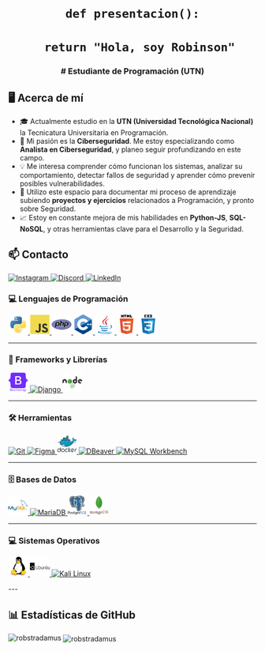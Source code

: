 <h1 align="center"><code>def presentacion():<br>&nbsp;&nbsp;&nbsp;&nbsp; 
  return "Hola, soy Robinson"</code></h1>
<h3 align="center"># Estudiante de Programación (UTN)</h3>

## 🖥️ Acerca de mí

- 🎓 Actualmente estudio en la **UTN (Universidad Tecnológica Nacional)** la Tecnicatura Universitaria en Programación.
- 🔐 Mi pasión es la **Ciberseguridad**. Me estoy especializando como **Analista en Ciberseguridad**, y planeo seguir profundizando en este campo.
- 💡 Me interesa comprender cómo funcionan los sistemas, analizar su comportamiento, detectar fallos de seguridad y aprender cómo prevenir posibles vulnerabilidades.
- 🧠 Utilizo este espacio para documentar mi proceso de aprendizaje subiendo **proyectos y ejercicios** relacionados a Programación, y pronto sobre Seguridad.
- 📈 Estoy en constante mejora de mis habilidades en **Python-JS**, **SQL-NoSQL**, y otras herramientas clave para el Desarrollo y la Seguridad.


## 📫 Contacto

<p align="left">
  <a href="https://instagram.com/robcabj" target="_blank">
    <img src="https://raw.githubusercontent.com/rahuldkjain/github-profile-readme-generator/master/src/images/icons/Social/instagram.svg" alt="Instagram" width="40" height="40" />
  </a>
  <a href="https://discord.com/users/449310655221071876" target="_blank">
    <img src="https://images.icon-icons.com/3053/PNG/512/discord_macos_bigsur_icon_190238.png" alt="Discord" width="40" height="40"/>
  </a>
  <a href="https://linkedin.com/in/robstradammus" target="_blank">
    <img src="https://static.vecteezy.com/system/resources/previews/023/986/926/non_2x/linkedin-logo-linkedin-logo-transparent-linkedin-icon-transparent-free-free-png.png" alt="LinkedIn" width="40" height="40"/>
  </a>
</p>

### 💻 Lenguajes de Programación

<p align="left">
  <a href="https://www.python.org" target="_blank" rel="noreferrer">
    <img src="https://raw.githubusercontent.com/devicons/devicon/master/icons/python/python-original.svg" alt="Python" width="40" height="40"/>
  </a>
  <a href="https://developer.mozilla.org/en-US/docs/Web/JavaScript" target="_blank" rel="noreferrer">
    <img src="https://raw.githubusercontent.com/devicons/devicon/master/icons/javascript/javascript-original.svg" alt="JavaScript" width="40" height="40"/>
  </a>
  <a href="https://www.php.net" target="_blank" rel="noreferrer">
    <img src="https://raw.githubusercontent.com/devicons/devicon/master/icons/php/php-original.svg" alt="PHP" width="40" height="40"/>
  </a>
  <a href="https://www.w3schools.com/cpp/" target="_blank" rel="noreferrer">
    <img src="https://raw.githubusercontent.com/devicons/devicon/master/icons/cplusplus/cplusplus-original.svg" alt="C++" width="40" height="40"/>
  </a>
  <a href="https://www.java.com/" target="_blank" rel="noreferrer">
    <img src="https://raw.githubusercontent.com/devicons/devicon/master/icons/java/java-original.svg" alt="Java" width="40" height="40"/>
  </a>
  <a href="https://www.w3schools.com/html/" target="_blank" rel="noreferrer">
    <img src="https://raw.githubusercontent.com/devicons/devicon/master/icons/html5/html5-original-wordmark.svg" alt="HTML5" width="40" height="40"/>
  </a>
  <a href="https://www.w3schools.com/css/" target="_blank" rel="noreferrer">
    <img src="https://raw.githubusercontent.com/devicons/devicon/master/icons/css3/css3-original-wordmark.svg" alt="CSS3" width="40" height="40"/>
  </a>
</p>

---

### 🧩 Frameworks y Librerías

<p align="left">
  <a href="https://getbootstrap.com" target="_blank" rel="noreferrer">
    <img src="https://raw.githubusercontent.com/devicons/devicon/master/icons/bootstrap/bootstrap-plain-wordmark.svg" alt="Bootstrap" width="40" height="40"/>
  </a>
  <a href="https://www.djangoproject.com/" target="_blank" rel="noreferrer">
    <img src="https://cdn.worldvectorlogo.com/logos/django.svg" alt="Django" width="40" height="40"/>
  </a>
  <a href="https://nodejs.org" target="_blank" rel="noreferrer">
    <img src="https://raw.githubusercontent.com/devicons/devicon/master/icons/nodejs/nodejs-original-wordmark.svg" alt="Node.js" width="40" height="40"/>
  </a>
</p>

---

### 🛠️ Herramientas

<p align="left">
  <a href="https://git-scm.com/" target="_blank" rel="noreferrer">
    <img src="https://www.vectorlogo.zone/logos/git-scm/git-scm-icon.svg" alt="Git" width="40" height="40"/>
  </a>
  <a href="https://www.figma.com/" target="_blank" rel="noreferrer">
    <img src="https://www.vectorlogo.zone/logos/figma/figma-icon.svg" alt="Figma" width="40" height="40"/>
  </a>
  <a href="https://www.docker.com/" target="_blank" rel="noreferrer">
    <img src="https://raw.githubusercontent.com/devicons/devicon/master/icons/docker/docker-original-wordmark.svg" alt="Docker" width="40" height="40"/>
  </a>
 <a href="https://dbeaver.io/" target="_blank" rel="noreferrer">
  <img src="https://upload.wikimedia.org/wikipedia/commons/b/b5/DBeaver_logo.svg" alt="DBeaver" width="40" height="40"/>
 </a>
  <a href="https://www.mysql.com/products/workbench/" target="_blank" rel="noreferrer">
    <img src="https://www.mysql.com/common/logos/logo-mysql-170x115.png" alt="MySQL Workbench" width="40" height="40"/>
  </a>
</p>

---

### 🗄️ Bases de Datos

<p align="left">
  <a href="https://www.mysql.com/" target="_blank" rel="noreferrer">
    <img src="https://raw.githubusercontent.com/devicons/devicon/master/icons/mysql/mysql-original-wordmark.svg" alt="MySQL" width="40" height="40"/>
  </a>
  <a href="https://mariadb.org/" target="_blank" rel="noreferrer">
    <img src="https://www.vectorlogo.zone/logos/mariadb/mariadb-icon.svg" alt="MariaDB" width="40" height="40"/>
  </a>
  <a href="https://www.postgresql.org" target="_blank" rel="noreferrer">
    <img src="https://raw.githubusercontent.com/devicons/devicon/master/icons/postgresql/postgresql-original-wordmark.svg" alt="PostgreSQL" width="40" height="40"/>
  </a>
  <a href="https://www.mongodb.com/" target="_blank" rel="noreferrer">
    <img src="https://raw.githubusercontent.com/devicons/devicon/master/icons/mongodb/mongodb-original-wordmark.svg" alt="MongoDB" width="40" height="40"/>
  </a>
</p>

---

### 💻 Sistemas Operativos

<p align="left">
  <a href="https://www.linux.org/" target="_blank" rel="noreferrer">
    <img src="https://raw.githubusercontent.com/devicons/devicon/master/icons/linux/linux-original.svg" alt="Linux" width="40" height="40"/>
  </a>
  <a href="https://ubuntu.com/" target="_blank" rel="noreferrer">
    <img src="https://raw.githubusercontent.com/devicons/devicon/master/icons/ubuntu/ubuntu-plain-wordmark.svg" alt="Ubuntu" width="40" height="40"/>
  </a>
  <a href="https://www.kali.org/" target="_blank" rel="noreferrer">
    <img src="https://upload.wikimedia.org/wikipedia/commons/2/2b/Kali-dragon-icon.svg" alt="Kali Linux" width="40" height="40"/>
  </a>
</p>
---

## 📊 Estadísticas de GitHub
<p>
  <img align="left" src="https://github-readme-stats.vercel.app/api/top-langs?username=robstradamus&show_icons=true&locale=en&layout=compact&theme=default" alt="robstradamus" />
</p>

<p>
  &nbsp;<img align="center" src="https://github-readme-stats.vercel.app/api?username=robstradamus&show_icons=true&locale=en&theme=default" alt="robstradamus" />
</p>
